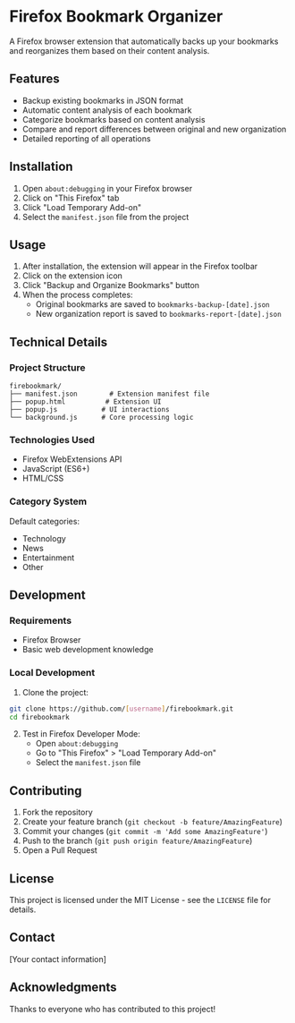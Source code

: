 # Firefox Bookmark Organizer

A Firefox browser extension that automatically backs up your bookmarks and reorganizes them based on their content analysis.

## Features

- Backup existing bookmarks in JSON format
- Automatic content analysis of each bookmark
- Categorize bookmarks based on content analysis
- Compare and report differences between original and new organization
- Detailed reporting of all operations

## Installation

1. Open `about:debugging` in your Firefox browser
2. Click on "This Firefox" tab
3. Click "Load Temporary Add-on"
4. Select the `manifest.json` file from the project

## Usage

1. After installation, the extension will appear in the Firefox toolbar
2. Click on the extension icon
3. Click "Backup and Organize Bookmarks" button
4. When the process completes:
   - Original bookmarks are saved to `bookmarks-backup-[date].json`
   - New organization report is saved to `bookmarks-report-[date].json`

## Technical Details

### Project Structure

```
firebookmark/
├── manifest.json        # Extension manifest file
├── popup.html          # Extension UI
├── popup.js           # UI interactions
└── background.js      # Core processing logic
```

### Technologies Used

- Firefox WebExtensions API
- JavaScript (ES6+)
- HTML/CSS

### Category System

Default categories:
- Technology
- News
- Entertainment
- Other

## Development

### Requirements

- Firefox Browser
- Basic web development knowledge

### Local Development

1. Clone the project:
```bash
git clone https://github.com/[username]/firebookmark.git
cd firebookmark
```

2. Test in Firefox Developer Mode:
   - Open `about:debugging`
   - Go to "This Firefox" > "Load Temporary Add-on"
   - Select the `manifest.json` file

## Contributing

1. Fork the repository
2. Create your feature branch (`git checkout -b feature/AmazingFeature`)
3. Commit your changes (`git commit -m 'Add some AmazingFeature'`)
4. Push to the branch (`git push origin feature/AmazingFeature`)
5. Open a Pull Request

## License

This project is licensed under the MIT License - see the `LICENSE` file for details.

## Contact

[Your contact information]

## Acknowledgments

Thanks to everyone who has contributed to this project! 